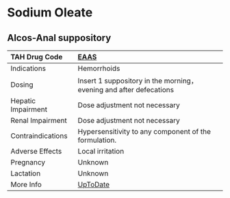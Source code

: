 # Sodium Oleate

## Alcos-Anal suppository

| TAH Drug Code      | [EAAS](https://www.tahsda.org.tw/drugs/hissearch.php?drug_code=EAAS)         |
|:-------------------|:-----------------------------------------------------------------------------|
| Indications        | Hemorrhoids                                                                  |
| Dosing             | Insert 1 suppository in the morning， evening and after defecations          |
| Hepatic Impairment | Dose adjustment not necessary                                                |
| Renal Impairment   | Dose adjustment not necessary                                                |
| Contraindications  | Hypersensitivity to any component of the formulation.                        |
| Adverse Effects    | Local irritation                                                             |
| Pregnancy          | Unknown                                                                      |
| Lactation          | Unknown                                                                      |
| More Info          | [UpToDate](https://www.uptodate.com/contents/sodium-oleate-drug-information) |

